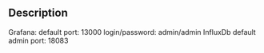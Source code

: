 ## Description 
Grafana:
 default port: 13000
 login/password: admin/admin
InfluxDb
 default admin port: 18083


